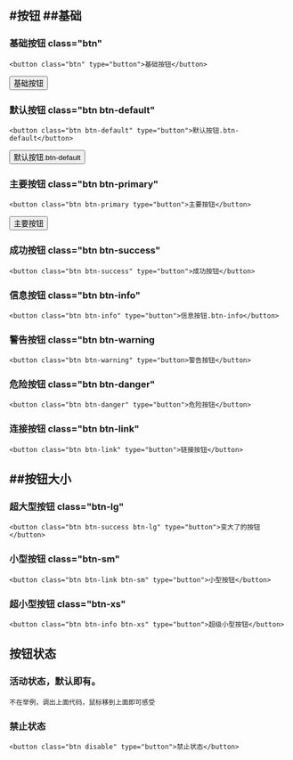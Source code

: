 #按钮
##基础
---
### 基础按钮 class="btn"
	<button class="btn" type="button">基础按钮</button>
<button class="btn" type="button">基础按钮</button>

### 默认按钮 class="btn btn-default"
	<button class="btn btn-default" type="button">默认按钮.btn-default</button>
<button class="btn btn-default" type="button">默认按钮.btn-default</button>

### 主要按钮 class="btn btn-primary"
	<button class="btn btn-primary type="button">主要按钮</button>
<button class="btn btn-primary" type="button">主要按钮</button>

### 成功按钮 class="btn btn-success"
	<button class="btn btn-success" type="button">成功按钮</button>

### 信息按钮 class="btn btn-info"
	<button class="btn btn-info" type="button">信息按钮.btn-info</button>

### 警告按钮 class="btn btn-warning
	<button class="btn btn-warning" type="button>警告按钮</button>

### 危险按钮 class="btn btn-danger"
	<button class="btn btn-danger" type="button">危险按钮</button>
### 连接按钮 class="btn btn-link"
	<button class="btn btn-link" type="button">链接按钮</button>
##按钮大小
-----
### 超大型按钮 class="btn-lg"
	<button class="btn btn-success btn-lg" type="button">变大了的按钮</button>
### 小型按钮 class="btn-sm"
	<button class="btn btn-link btn-sm" type="button">小型按钮</button>
### 超小型按钮 class="btn-xs"
	<button class="btn btn-info btn-xs" type="button">超级小型按钮</button>

## 按钮状态
### 活动状态，默认即有。
	不在举例，调出上面代码，鼠标移到上面即可感受
### 禁止状态
	<button class="btn disable" type="button">禁止状态</button>



